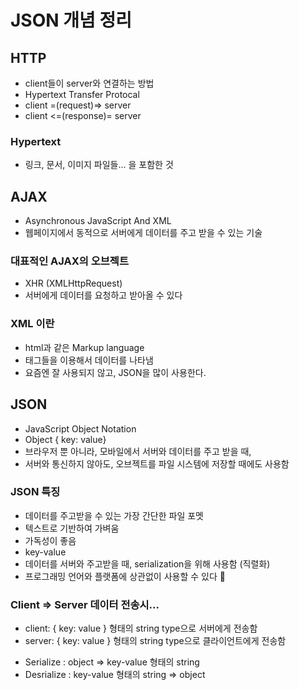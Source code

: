 # JSON 개념 정리

## HTTP

- client들이 server와 연결하는 방법
- Hypertext Transfer Protocal
- client =(request)=> server
- client <=(response)= server

### Hypertext

- 링크, 문서, 이미지 파일들... 을 포함한 것

## AJAX

- Asynchronous JavaScript And XML
- 웹페이지에서 동적으로 서버에게 데이터를 주고 받을 수 있는 기술

### 대표적인 AJAX의 오브젝트

- XHR (XMLHttpRequest)
- 서버에게 데이터를 요청하고 받아올 수 있다

### XML 이란

- html과 같은 Markup language
- 태그들을 이용해서 데이터를 나타냄
- 요즘엔 잘 사용되지 않고, JSON을 많이 사용한다.

## JSON

- JavaScript Object Notation
- Object { key: value}
- 브라우저 뿐 아니라, 모바일에서 서버와 데이터를 주고 받을 때,
- 서버와 통신하지 않아도, 오브젝트를 파일 시스템에 저장할 때에도 사용함

### JSON 특징

- 데이터를 주고받을 수 있는 가장 간단한 파일 포멧
- 텍스트로 기반하여 가벼움
- 가독성이 좋음
- key-value
- 데이터를 서버와 주고받을 때, serialization을 위해 사용함 (직렬화)
- 프로그래밍 언어와 플랫폼에 상관없이 사용할 수 있다 🥰

### Client => Server 데이터 전송시...

- client: { key: value } 형태의 string type으로 서버에게 전송함
- server: { key: value } 형태의 string type으로 클라이언트에게 전송함

* Serialize : object => key-value 형태의 string
* Desrialize : key-value 형태의 string => object
